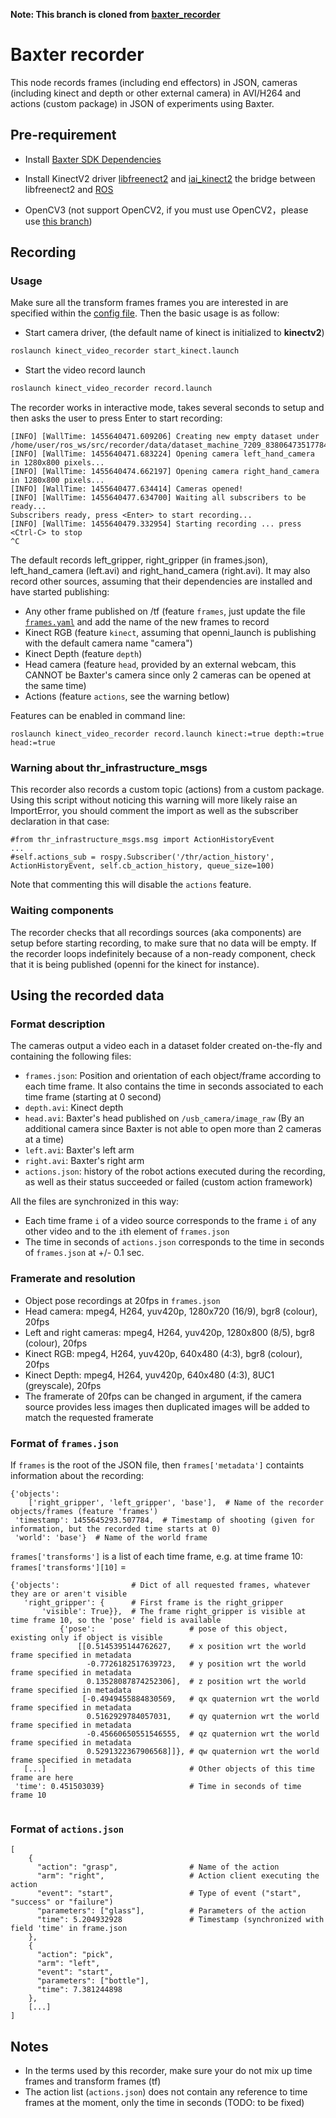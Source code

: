 **Note: This branch is cloned from [baxter_recorder](https://github.com/baxter-flowers/recorder)** 
# Baxter recorder
This node records frames (including end effectors) in JSON, cameras (including kinect and depth or other external camera) in AVI/H264 and actions (custom package) in JSON of experiments using Baxter.

## Pre-requirement

- Install [Baxter SDK Dependencies](https://sdk.rethinkrobotics.com/wiki/Workstation_Setup)

- Install KinectV2 driver [libfreenect2](https://github.com/OpenKinect/libfreenect2) and [iai_kinect2]() the bridge between libfreenect2 and [ROS](https://github.com/code-iai/iai_kinect2)

- OpenCV3 (not support OpenCV2, if you must use OpenCV2，please use [this branch](https://github.com/lyh458/kinect_video_recorder/tree/kinectv1-baxter-opencv2))

## Recording
### Usage
Make sure all the transform frames frames you are interested in are specified within the [config file](config/frames.yaml). Then the basic usage is as follow:

- Start camera driver, (the default name of kinect is initialized to **kinectv2**)
```bash
roslaunch kinect_video_recorder start_kinect.launch
```

- Start the video record launch
```bash
roslaunch kinect_video_recorder record.launch
```
The recorder works in interactive mode, takes several seconds to setup and then asks the user to press Enter to start recording:
```
[INFO] [WallTime: 1455640471.609206] Creating new empty dataset under /home/user/ros_ws/src/recorder/data/dataset_machine_7209_8380647351778469359
[INFO] [WallTime: 1455640471.683224] Opening camera left_hand_camera in 1280x800 pixels...
[INFO] [WallTime: 1455640474.662197] Opening camera right_hand_camera in 1280x800 pixels...
[INFO] [WallTime: 1455640477.634414] Cameras opened!
[INFO] [WallTime: 1455640477.634700] Waiting all subscribers to be ready...
Subscribers ready, press <Enter> to start recording...
[INFO] [WallTime: 1455640479.332954] Starting recording ... press <Ctrl-C> to stop
^C
```
The default records left_gripper, right_gripper (in frames.json), left_hand_camera (left.avi) and right_hand_camera (right.avi).
It may also record other sources, assuming that their dependencies are installed and have started publishing:
- Any other frame published on /tf (feature `frames`, just update the file [`frames.yaml`](config/frames.yaml) and add the name of the new frames to record
- Kinect RGB (feature `kinect`, assuming that openni_launch is publishing with the default camera name "camera")
- Kinect Depth (feature `depth`)
- Head camera (feature `head`, provided by an external webcam, this CANNOT be Baxter's camera since only 2 cameras can be opened at the same time)
- Actions (feature `actions`, see the warning betlow)

Features can be enabled in command line:
```
roslaunch kinect_video_recorder record.launch kinect:=true depth:=true head:=true
```

### Warning about thr_infrastructure_msgs
This recorder also records a custom topic (actions) from a custom package.
Using this script without noticing this warning will more likely raise an ImportError, you should comment the import as well as the subscriber declaration in that case:
```
#from thr_infrastructure_msgs.msg import ActionHistoryEvent
...
#self.actions_sub = rospy.Subscriber('/thr/action_history', ActionHistoryEvent, self.cb_action_history, queue_size=100)
```
Note that commenting this will disable the `actions` feature.

### Waiting components
The recorder checks that all recordings sources (aka components) are setup before starting recording, to make sure that no data will be empty.
If the recorder loops indefinitely because of a non-ready component, check that it is being published (openni for the kinect for instance).

## Using the recorded data
### Format description
The cameras output a video each in a dataset folder created on-the-fly and containing the following files:

- `frames.json`: Position and orientation of each object/frame according to each time frame. It also contains the time in seconds associated to each time frame (starting at 0 second)
- `depth.avi`: Kinect depth
- `head.avi`: Baxter's head published on `/usb_camera/image_raw` (By an additional camera since Baxter is not able to open more than 2 cameras at a time)
- `left.avi`: Baxter's left arm
- `right.avi`: Baxter's right arm
- `actions.json`: history of the robot actions executed during the recording, as well as their status succeeded or failed (custom action framework)

All the files are synchronized in this way:
- Each time frame `i` of a video source corresponds to the frame `i` of any other video and to the `i`th element of `frames.json`
- The time in seconds of `actions.json` corresponds to the time in seconds of `frames.json` at +/- 0.1 sec.

### Framerate and resolution

- Object pose recordings at 20fps in `frames.json`
- Head camera: mpeg4, H264, yuv420p, 1280x720 (16/9), bgr8 (colour), 20fps
- Left and right cameras: mpeg4, H264, yuv420p, 1280x800 (8/5), bgr8 (colour), 20fps
- Kinect RGB: mpeg4, H264, yuv420p, 640x480 (4:3), bgr8 (colour), 20fps
- Kinect Depth: mpeg4, H264, yuv420p, 640x480 (4:3), 8UC1 (greyscale), 20fps
- The framerate of 20fps can be changed in argument, if the camera source provides less images then duplicated images will be added to match the requested framerate

### Format of `frames.json`

If `frames` is the root of the JSON file, then `frames['metadata']` containts information about the recording:
```
{'objects':
    ['right_gripper', 'left_gripper', 'base'],  # Name of the recorder objects/frames (feature 'frames')
 'timestamp': 1455645293.507784,  # Timestamp of shooting (given for information, but the recorded time starts at 0)
 'world': 'base'}  # Name of the world frame
```
`frames['transforms']` is a list of each time frame, e.g. at time frame 10:
`frames['transforms'][10]` =
```
{'objects':                # Dict of all requested frames, whatever they are or aren't visible
   'right_gripper': {      # First frame is the right_gripper
       'visible': True}},  # The frame right_gripper is visible at time frame 10, so the 'pose' field is available
           {'pose':                     # pose of this object, existing only if object is visible
               [[0.5145395144762627,    # x position wrt the world frame specified in metadata
                 -0.7726182517639723,   # y position wrt the world frame specified in metadata
                 0.13528087874252306],  # z position wrt the world frame specified in metadata
                [-0.4949455884830569,   # qx quaternion wrt the world frame specified in metadata
                 0.5162929784057031,    # qy quaternion wrt the world frame specified in metadata
                 -0.45660650551546555,  # qz quaternion wrt the world frame specified in metadata
                 0.5291322367906568]]}, # qw quaternion wrt the world frame specified in metadata
   [...]                                # Other objects of this time frame are here
 'time': 0.451503039}                   # Time in seconds of time frame 10
 
```
### Format of `actions.json`

```
[
    {
      "action": "grasp",                # Name of the action
      "arm": "right",                   # Action client executing the action
      "event": "start",                 # Type of event ("start", "success" or "failure")
      "parameters": ["glass"],          # Parameters of the action
      "time": 5.204932928               # Timestamp (synchronized with field 'time' in frame.json
    },
    {
      "action": "pick",
      "arm": "left",
      "event": "start",
      "parameters": ["bottle"],
      "time": 7.381244898
    },
    [...]
]
```

## Notes
 - In the terms used by this recorder, make sure your do not mix up time frames and transform frames (tf)
 - The action list (`actions.json`) does not contain any reference to time frames at the moment, only the time in seconds (TODO: to be fixed)
